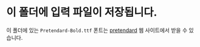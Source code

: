 # 이 폴더에 입력 파일이 저장됩니다.
이 폴더에 있는 `Pretendard-Bold.ttf` 폰트는 [pretendard](https://github.com/orioncactus/pretendard) 웹 사이트에서 받을 수 있습니다.
